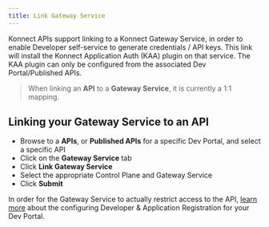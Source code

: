 ```yaml
---
title: Link Gateway Service
---
```


Konnect APIs support linking to a Konnect Gateway Service, in order to enable Developer self-service to generate credentials /  API keys. This link will install the Konnect Application Auth (KAA) plugin on that service. The KAA plugin can only be configured from the associated Dev Portal/Published APIs.

> When linking an **API** to a **Gateway Service**, it is currently a 1:1 mapping. 

## Linking your Gateway Service to an API
* Browse to a **APIs**, or **Published APIs** for a specific Dev Portal, and select a specific API
* Click on the **Gateway Service** tab
* Click **Link Gateway Service**
* Select the appropriate Control Plane and Gateway Service
* Click **Submit**

In order for the Gateway Service to actually restrict access to the API, [learn more](/dev-portal/app-reg/index.md) about the configuring Developer & Application Registration for your Dev Portal.